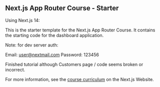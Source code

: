 ## Next.js App Router Course - Starter

Using Next.js 14:

This is the starter template for the Next.js App Router Course. It contains the starting code for the dashboard application.

Note: for dev server auth:

Email: user@nextmail.com
Password: 123456

Finished tutorial although Customers page / code seems broken or incorrect.

For more information, see the [course curriculum](https://nextjs.org/learn) on the Next.js Website.

